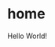# home
Hello World!
<!-- hi there! welcome to my website. i started this project in June 2020, and have been working on it since! I'm learning HTML, CSS, and Javascript as I go, so please bear with me as I work it out. :) -->
